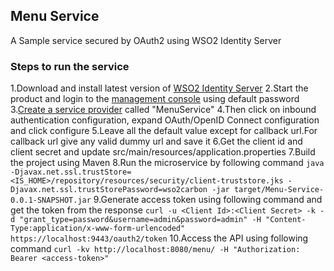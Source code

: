 ## Menu Service
A Sample service secured by OAuth2 using WSO2 Identity Server

### Steps to run the service
1.Download and install latest version of [WSO2 Identity Server](https://docs.wso2.com/display/IS541/Installing+the+Product)
2.Start the product and login to the [management console](https://docs.wso2.com/display/IS541/Getting+Started+with+the+Management+Console) using default password
3.[Create a service provider](https://docs.wso2.com/display/IS541/Adding+and+Configuring+a+Service+Provider) called "MenuService"
4.Then click on inbound authentication configuration, expand OAuth/OpenID Connect configuration and click configure
5.Leave all the default value except for callback url.For callback url give any valid dummy url and save it
6.Get the client id and client secret and update src/main/resources/application.properties
7.Build the project using Maven
8.Run the microservice by following command
 `java  -Djavax.net.ssl.trustStore=<IS_HOME>/repository/resources/security/client-truststore.jks -Djavax.net.ssl.trustStorePassword=wso2carbon -jar target/Menu-Service-0.0.1-SNAPSHOT.jar`
9.Generate access token using following command and get the token from the response
`curl -u <Client Id>:<Client Secret> -k -d "grant_type=password&username=admin&password=admin" -H "Content-Type:application/x-www-form-urlencoded" https://localhost:9443/oauth2/token`
10.Access the API using following command
`curl -kv http://localhost:8080/menu/ -H "Authorization: Bearer <access-token>"`